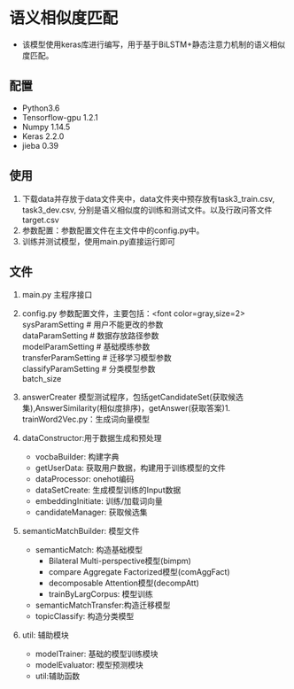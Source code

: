 # 语义相似度匹配
* 该模型使用keras库进行编写，用于基于BiLSTM+静态注意力机制的语义相似度匹配。

## 配置
* Python3.6
* Tensorflow-gpu 1.2.1
* Numpy 1.14.5
* Keras 2.2.0
* jieba 0.39

## 使用
1. 下载data并存放于data文件夹中，data文件夹中预存放有task3_train.csv, task3_dev.csv, 分别是语义相似度的训练和测试文件。以及行政问答文件target.csv
2. 参数配置：参数配置文件在主文件中的config.py中。
3. 训练并测试模型，使用main.py直接运行即可

## 文件

1. main.py 主程序接口
2. config.py 参数配置文件，主要包括：<font color=gray,size=2>
<br>sysParamSetting # 用户不能更改的参数
<br>dataParamSetting  # 数据存放路径参数
<br>modelParamSetting  # 基础模练参数
<br>transferParamSetting  # 迁移学习模型参数
<br>classifyParamSetting  # 分类模型参数
<br>batch_size </font>

3. answerCreater 模型测试程序，包括getCandidateSet(获取候选集),AnswerSimilarity(相似度排序)，getAnswer(获取答案)1. trainWord2Vec.py：生成词向量模型
4. dataConstructor:用于数据生成和预处理
    * vocbaBuilder: 构建字典
    * getUserData: 获取用户数据，构建用于训练模型的文件
    * dataProcessor: onehot编码
    * dataSetCreate: 生成模型训练的Input数据
    * embeddingInitiate: 训练/加载词向量
    * candidateManager: 获取候选集
5. semanticMatchBuilder: 模型文件
    * semanticMatch: 构造基础模型
        * Bilateral Multi-perspective模型(bimpm)
        * compare Aggregate Factorized模型(comAggFact)
        * decomposable Attention模型(decompAtt)
        * trainByLargCorpus: 模型训练
    * semanticMatchTransfer:构造迁移模型
    * topicClassify: 构造分类模型
6. util: 辅助模块
    * modelTrainer: 基础的模型训练模块
    * modelEvaluator: 模型预测模块
    * util:辅助函数